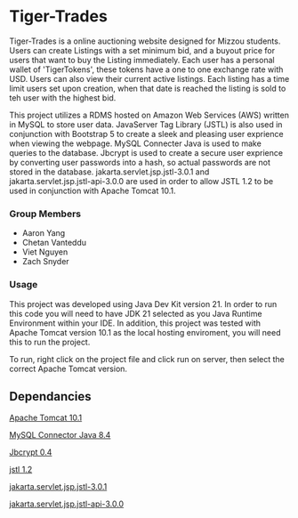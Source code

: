 # Tiger-Trades
Tiger-Trades is a online auctioning website designed for Mizzou students. Users can create Listings with a set minimum bid, and a buyout price for users that want to buy the Listing immediately. Each user has a personal wallet of 'TigerTokens', these tokens have a one to one exchange rate with USD. Users can also view their current active listings. Each listing has a time limit users set upon creation, when that date is reached the listing is sold to teh user with the highest bid.

This project utilizes a RDMS hosted on Amazon Web Services (AWS) written in MySQL to store user data. JavaServer Tag Library (JSTL) is also used in conjunction with Bootstrap 5 to create a sleek and pleasing user exprience when viewing the webpage. MySQL Connecter Java is used to make queries to the database. Jbcrypt is used to create a secure user exprience by converting user passwords into a hash, so actual passwords are not stored in the database. jakarta.servlet.jsp.jstl-3.0.1 and jakarta.servlet.jsp.jstl-api-3.0.0 are used in order to allow JSTL 1.2 to be used in conjunction with Apache Tomcat 10.1.

### Group Members
- Aaron Yang
- Chetan Vanteddu
- Viet Nguyen
- Zach Snyder

### Usage

This project was developed using Java Dev Kit version 21. In order to run this code you will need to have JDK 21 selected as you Java Runtime Environment within your IDE. In addition, this project was tested with Apache Tomcat version 10.1 as the local hosting enviroment, you will need this to run the project.

To run, right click on the project file and click run on server, then select the correct Apache Tomcat version.

## Dependancies

[Apache Tomcat 10.1](https://tomcat.apache.org/download-10.cgi)

[MySQL Connector Java 8.4]([https://tomcat.apache.org/download-10.cgi](https://mvnrepository.com/artifact/com.mysql/mysql-connector-j/8.4.0))

[Jbcrypt 0.4](https://mvnrepository.com/artifact/org.mindrot/jbcrypt/0.4)

[jstl 1.2](https://mvnrepository.com/artifact/javax.servlet/jstl/1.2)

[jakarta.servlet.jsp.jstl-3.0.1](https://mvnrepository.com/artifact/org.glassfish.web/jakarta.servlet.jsp.jstl/3.0.1)

[jakarta.servlet.jsp.jstl-api-3.0.0](https://mvnrepository.com/artifact/jakarta.servlet.jsp.jstl/jakarta.servlet.jsp.jstl-api/3.0.0)

